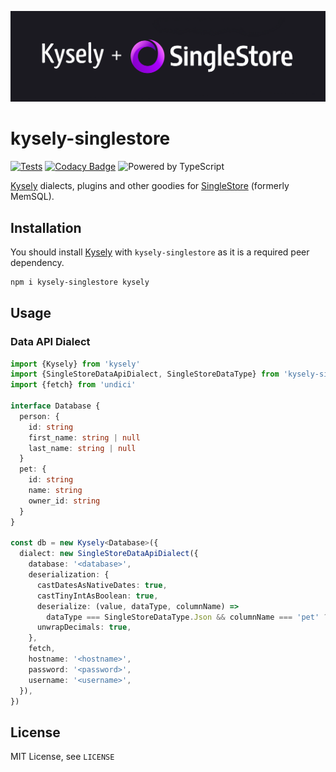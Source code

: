 ![Logo](./assets/kysely-singlestore.png)

# kysely-singlestore

[![Tests](https://github.com/igalklebanov/kysely-singlestore/actions/workflows/tests.yml/badge.svg)](https://github.com/igalklebanov/kysely-singlestore/actions/workflows/tests.yml)
[![Codacy Badge](https://app.codacy.com/project/badge/Grade/0f759c07e4dd4f9889a21ea2a49d5a2e)](https://www.codacy.com/gh/igalklebanov/kysely-singlestore/dashboard?utm_source=github.com&utm_medium=referral&utm_content=igalklebanov/kysely-singlestore&utm_campaign=Badge_Grade)
![Powered by TypeScript](https://img.shields.io/badge/powered%20by-typescript-blue.svg)

[Kysely](https://github.com/koskimas/kysely) dialects, plugins and other goodies for [SingleStore](https://www.singlestore.com/) (formerly MemSQL).

## Installation

You should install [Kysely](https://github.com/koskimas/kysely) with `kysely-singlestore` as it is a required peer dependency.

```bash
npm i kysely-singlestore kysely
```

## Usage

### Data API Dialect

```ts
import {Kysely} from 'kysely'
import {SingleStoreDataApiDialect, SingleStoreDataType} from 'kysely-singlestore'
import {fetch} from 'undici'

interface Database {
  person: {
    id: string
    first_name: string | null
    last_name: string | null
  }
  pet: {
    id: string
    name: string
    owner_id: string
  }
}

const db = new Kysely<Database>({
  dialect: new SingleStoreDataApiDialect({
    database: '<database>',
    deserialization: {
      castDatesAsNativeDates: true,
      castTinyIntAsBoolean: true,
      deserialize: (value, dataType, columnName) =>
        dataType === SingleStoreDataType.Json && columnName === 'pet' ? new Pet(value) : undefined,
      unwrapDecimals: true,
    },
    fetch,
    hostname: '<hostname>',
    password: '<password>',
    username: '<username>',
  }),
})
```

## License

MIT License, see `LICENSE`
